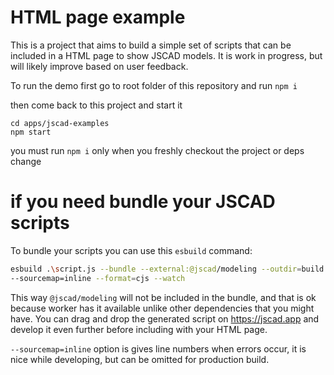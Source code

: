 # HTML page example

This is a project that aims to build a simple set of scripts that can be included in a HTML page to show JSCAD models. It is work in progress, but will likely improve based on user feedback.

To run the demo first go to root folder of this repository and run `npm i`

then come back to this project and start it

```
cd apps/jscad-examples
npm start
```

you must run `npm i` only when you freshly checkout the project or deps change

# if you need bundle your JSCAD scripts

To bundle your scripts you can use this `esbuild` command:

```sh
esbuild .\script.js --bundle --external:@jscad/modeling --outdir=build
--sourcemap=inline --format=cjs --watch
```

This way `@jscad/modeling` will not be included in the bundle, and that is ok because worker has it available unlike other dependencies that you might have. You can drag and drop the generated script on https://jscad.app and develop it even further before including with your HTML page.

`--sourcemap=inline` option is gives line numbers when errors occur, it is nice while developing, but can be omitted for production build.
